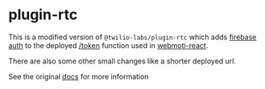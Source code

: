 # plugin-rtc

This is a modified version of `@twilio-labs/plugin-rtc` which adds
 [firebase auth](src/serverless/middleware/firebase_auth.js) to the deployed
 [/token](src/serverless/functions/token.js) function used
 in [webmoti-react](../webmoti-react/).

There are also some other small changes like a shorter deployed url.

See the original [docs](https://github.com/twilio-labs/plugin-rtc/blob/master/README.md)
 for more information
